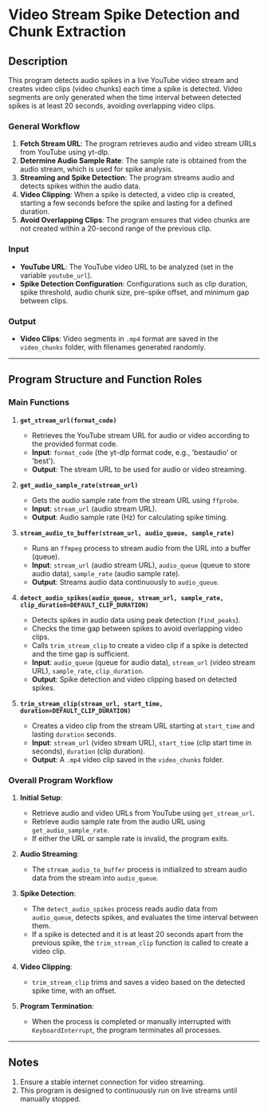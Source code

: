 # Video Stream Spike Detection and Chunk Extraction

## Description
This program detects audio spikes in a live YouTube video stream and creates video clips (video chunks) each time a spike is detected. Video segments are only generated when the time interval between detected spikes is at least 20 seconds, avoiding overlapping video clips.

### General Workflow
1. **Fetch Stream URL**: The program retrieves audio and video stream URLs from YouTube using yt-dlp.
2. **Determine Audio Sample Rate**: The sample rate is obtained from the audio stream, which is used for spike analysis.
3. **Streaming and Spike Detection**: The program streams audio and detects spikes within the audio data.
4. **Video Clipping**: When a spike is detected, a video clip is created, starting a few seconds before the spike and lasting for a defined duration.
5. **Avoid Overlapping Clips**: The program ensures that video chunks are not created within a 20-second range of the previous clip.

### Input
- **YouTube URL**: The YouTube video URL to be analyzed (set in the variable `youtube_url`).
- **Spike Detection Configuration**: Configurations such as clip duration, spike threshold, audio chunk size, pre-spike offset, and minimum gap between clips.

### Output
- **Video Clips**: Video segments in `.mp4` format are saved in the `video_chunks` folder, with filenames generated randomly.

---

## Program Structure and Function Roles

### Main Functions

1. **`get_stream_url(format_code)`**
   - Retrieves the YouTube stream URL for audio or video according to the provided format code.
   - **Input**: `format_code` (the yt-dlp format code, e.g., 'bestaudio' or 'best').
   - **Output**: The stream URL to be used for audio or video streaming.

2. **`get_audio_sample_rate(stream_url)`**
   - Gets the audio sample rate from the stream URL using `ffprobe`.
   - **Input**: `stream_url` (audio stream URL).
   - **Output**: Audio sample rate (Hz) for calculating spike timing.

3. **`stream_audio_to_buffer(stream_url, audio_queue, sample_rate)`**
   - Runs an `ffmpeg` process to stream audio from the URL into a buffer (queue).
   - **Input**: `stream_url` (audio stream URL), `audio_queue` (queue to store audio data), `sample_rate` (audio sample rate).
   - **Output**: Streams audio data continuously to `audio_queue`.

4. **`detect_audio_spikes(audio_queue, stream_url, sample_rate, clip_duration=DEFAULT_CLIP_DURATION)`**
   - Detects spikes in audio data using peak detection (`find_peaks`).
   - Checks the time gap between spikes to avoid overlapping video clips.
   - Calls `trim_stream_clip` to create a video clip if a spike is detected and the time gap is sufficient.
   - **Input**: `audio_queue` (queue for audio data), `stream_url` (video stream URL), `sample_rate`, `clip_duration`.
   - **Output**: Spike detection and video clipping based on detected spikes.

5. **`trim_stream_clip(stream_url, start_time, duration=DEFAULT_CLIP_DURATION)`**
   - Creates a video clip from the stream URL starting at `start_time` and lasting `duration` seconds.
   - **Input**: `stream_url` (video stream URL), `start_time` (clip start time in seconds), `duration` (clip duration).
   - **Output**: A `.mp4` video clip saved in the `video_chunks` folder.

### Overall Program Workflow

1. **Initial Setup**:
   - Retrieve audio and video URLs from YouTube using `get_stream_url`.
   - Retrieve audio sample rate from the audio URL using `get_audio_sample_rate`.
   - If either the URL or sample rate is invalid, the program exits.

2. **Audio Streaming**:
   - The `stream_audio_to_buffer` process is initialized to stream audio data from the stream into `audio_queue`.

3. **Spike Detection**:
   - The `detect_audio_spikes` process reads audio data from `audio_queue`, detects spikes, and evaluates the time interval between them.
   - If a spike is detected and it is at least 20 seconds apart from the previous spike, the `trim_stream_clip` function is called to create a video clip.

4. **Video Clipping**:
   - `trim_stream_clip` trims and saves a video based on the detected spike time, with an offset.

5. **Program Termination**:
   - When the process is completed or manually interrupted with `KeyboardInterrupt`, the program terminates all processes.

---

## Notes
1. Ensure a stable internet connection for video streaming.
2. This program is designed to continuously run on live streams until manually stopped.
